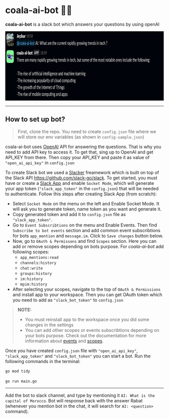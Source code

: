 # coala-ai-bot 🐨🤖

**coala-ai-bot** is a slack bot which answers your questions by using openAI

<img src="images/example.jpg" height="220">

---

## How to set up bot?

> First, clone the repo. You need to create `config.json` file where we will store our env variables (as shown in `config-sample.json`)

coala-ai-bot uses [OpenAI](https://openai.com/api/) API for answering the questions. That is why you need to add API key to access it. To get that, sing up to OpenAI and get API_KEY from there. Then copy your API_KEY and paste it as value of `"open_ai_api_key"` in `config.json`

To create Slack bot we used a [Slacker](https://github.com/shomali11/slacker) freamework which is built on top of the Slack API https://github.com/slack-go/slack. To get started, you must have or create a [Slack App](https://api.slack.com/apps?new_app=1) and enable `Socket Mode`, which will generate your app token (`"slack_app_token"` in the `config.json`) that will be needed to authenticate. Follow this steps after creating Slack App (from scratch):

- Select `Socket Mode` on the menu on the left and Enable Socket Mode. It will ask you to generate token, name token as you want and generate it.
- Copy generated token and add it to `config.json` file as `"slack_app_token"`.
- Go to `Event Subscribtions` on the menu and Enable Events. Then find `Subscribe to bot events` section and add common event subscribtions for bots `app_mention` and `message.im`. Click to `Save changes` button below.
- Now, go to `OAuth & Permissons` and find `Scopes` section. Here you can add or remove scopes depending on bots purpose. For _coala-ai-bot_ add following scopes:
  - `app_mentions:read`
  - `channels:history`
  - `chat:write`
  - `groups:history`
  - `im:history`
  - `mpim:history`
- After selecting your scopes, navigate to the top of `OAuth & Permissions` and install app to your workspace. Then you can get OAuth token which you need to add as `"slack_bot_token"` to `config.json`

> **NOTE:**
>
> - You must reinstall app to the workspace once you did some changes in the settings
> - You can add other scopes or events subscribtions depending on your bots purpose. Check out the documentation for more information about [events](https://api.slack.com/events) and [scopes](https://api.slack.com/scopes).

Once you have created `config.json` file with `"open_ai_api_key"`, ` "slack_app_token"` and `"slack_bot_token"` you can start a bot. Run the following commands in the terminal:

```
go mod tidy

go run main.go
```

---

Add the bot to slack channel, and type by mentioning it `AI: What is the capital of Morocco`. Bot will response back with the answer Rabat (whenever you mention bot in the chat, it will search for `AI: <question>` command).
